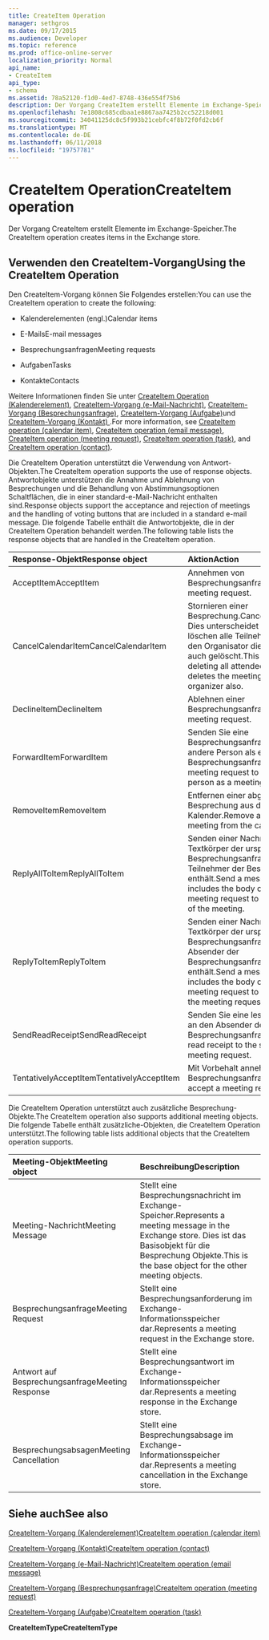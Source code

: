 ```yaml
---
title: CreateItem Operation
manager: sethgros
ms.date: 09/17/2015
ms.audience: Developer
ms.topic: reference
ms.prod: office-online-server
localization_priority: Normal
api_name:
- CreateItem
api_type:
- schema
ms.assetid: 78a52120-f1d0-4ed7-8748-436e554f75b6
description: Der Vorgang CreateItem erstellt Elemente im Exchange-Speicher.
ms.openlocfilehash: 7e1808c685cdbaa1e8867aa7425b2cc52218d001
ms.sourcegitcommit: 34041125dc8c5f993b21cebfc4f8b72f0fd2cb6f
ms.translationtype: MT
ms.contentlocale: de-DE
ms.lasthandoff: 06/11/2018
ms.locfileid: "19757781"
---
```

# <a name="createitem-operation"></a><span data-ttu-id="306c0-103">CreateItem Operation</span><span class="sxs-lookup"><span data-stu-id="306c0-103">CreateItem operation</span></span>

<span data-ttu-id="306c0-104">Der Vorgang CreateItem erstellt Elemente im Exchange-Speicher.</span><span class="sxs-lookup"><span data-stu-id="306c0-104">The CreateItem operation creates items in the Exchange store.</span></span>
  
## <a name="using-the-createitem-operation"></a><span data-ttu-id="306c0-105">Verwenden den CreateItem-Vorgang</span><span class="sxs-lookup"><span data-stu-id="306c0-105">Using the CreateItem Operation</span></span>

<span data-ttu-id="306c0-106">Den CreateItem-Vorgang können Sie Folgendes erstellen:</span><span class="sxs-lookup"><span data-stu-id="306c0-106">You can use the CreateItem operation to create the following:</span></span>
  
- <span data-ttu-id="306c0-107">Kalenderelementen (engl.)</span><span class="sxs-lookup"><span data-stu-id="306c0-107">Calendar items</span></span>
    
- <span data-ttu-id="306c0-108">E-Mails</span><span class="sxs-lookup"><span data-stu-id="306c0-108">E-mail messages</span></span>
    
- <span data-ttu-id="306c0-109">Besprechungsanfragen</span><span class="sxs-lookup"><span data-stu-id="306c0-109">Meeting requests</span></span>
    
- <span data-ttu-id="306c0-110">Aufgaben</span><span class="sxs-lookup"><span data-stu-id="306c0-110">Tasks</span></span>
    
- <span data-ttu-id="306c0-111">Kontakte</span><span class="sxs-lookup"><span data-stu-id="306c0-111">Contacts</span></span>
    
<span data-ttu-id="306c0-112">Weitere Informationen finden Sie unter [CreateItem Operation (Kalenderelement)](createitem-operation-calendar-item.md), [CreateItem-Vorgang (e-Mail-Nachricht)](createitem-operation-email-message.md), [CreateItem-Vorgang (Besprechungsanfrage)](createitem-operation-meeting-request.md), [CreateItem-Vorgang (Aufgabe)](createitem-operation-task.md)und [CreateItem-Vorgang (Kontakt) ](createitem-operation-contact.md).</span><span class="sxs-lookup"><span data-stu-id="306c0-112">For more information, see [CreateItem operation (calendar item)](createitem-operation-calendar-item.md), [CreateItem operation (email message)](createitem-operation-email-message.md), [CreateItem operation (meeting request)](createitem-operation-meeting-request.md), [CreateItem operation (task)](createitem-operation-task.md), and [CreateItem operation (contact)](createitem-operation-contact.md).</span></span>
  
<span data-ttu-id="306c0-113">Die CreateItem Operation unterstützt die Verwendung von Antwort-Objekten.</span><span class="sxs-lookup"><span data-stu-id="306c0-113">The CreateItem operation supports the use of response objects.</span></span> <span data-ttu-id="306c0-114">Antwortobjekte unterstützen die Annahme und Ablehnung von Besprechungen und die Behandlung von Abstimmungsoptionen Schaltflächen, die in einer standard-e-Mail-Nachricht enthalten sind.</span><span class="sxs-lookup"><span data-stu-id="306c0-114">Response objects support the acceptance and rejection of meetings and the handling of voting buttons that are included in a standard e-mail message.</span></span> <span data-ttu-id="306c0-115">Die folgende Tabelle enthält die Antwortobjekte, die in der CreateItem Operation behandelt werden.</span><span class="sxs-lookup"><span data-stu-id="306c0-115">The following table lists the response objects that are handled in the CreateItem operation.</span></span>
  
|<span data-ttu-id="306c0-116">**Response-Objekt**</span><span class="sxs-lookup"><span data-stu-id="306c0-116">**Response object**</span></span>|<span data-ttu-id="306c0-117">**Aktion**</span><span class="sxs-lookup"><span data-stu-id="306c0-117">**Action**</span></span>|
|:-----|:-----|
|<span data-ttu-id="306c0-118">AcceptItem</span><span class="sxs-lookup"><span data-stu-id="306c0-118">AcceptItem</span></span>  <br/> |<span data-ttu-id="306c0-119">Annehmen von Besprechungsanfragen.</span><span class="sxs-lookup"><span data-stu-id="306c0-119">Accept a meeting request.</span></span>  <br/> |
|<span data-ttu-id="306c0-120">CancelCalendarItem</span><span class="sxs-lookup"><span data-stu-id="306c0-120">CancelCalendarItem</span></span>  <br/> |<span data-ttu-id="306c0-121">Stornieren einer Besprechung.</span><span class="sxs-lookup"><span data-stu-id="306c0-121">Cancel a meeting.</span></span> <span data-ttu-id="306c0-122">Dies unterscheidet sich von löschen alle Teilnehmer, da es für den Organisator die Besprechung auch gelöscht.</span><span class="sxs-lookup"><span data-stu-id="306c0-122">This differs from deleting all attendees because it deletes the meeting for the organizer also.</span></span>  <br/> |
|<span data-ttu-id="306c0-123">DeclineItem</span><span class="sxs-lookup"><span data-stu-id="306c0-123">DeclineItem</span></span>  <br/> |<span data-ttu-id="306c0-124">Ablehnen einer Besprechungsanfrage.</span><span class="sxs-lookup"><span data-stu-id="306c0-124">Decline a meeting request.</span></span>  <br/> |
|<span data-ttu-id="306c0-125">ForwardItem</span><span class="sxs-lookup"><span data-stu-id="306c0-125">ForwardItem</span></span>  <br/> |<span data-ttu-id="306c0-126">Senden Sie eine Besprechungsanfrage an eine andere Person als eine Besprechungsanfrage.</span><span class="sxs-lookup"><span data-stu-id="306c0-126">Send a meeting request to another person as a meeting request.</span></span>  <br/> |
|<span data-ttu-id="306c0-127">RemoveItem</span><span class="sxs-lookup"><span data-stu-id="306c0-127">RemoveItem</span></span>  <br/> |<span data-ttu-id="306c0-128">Entfernen einer abgebrochenen Besprechung aus dem Kalender.</span><span class="sxs-lookup"><span data-stu-id="306c0-128">Remove a canceled meeting from the calendar.</span></span>  <br/> |
|<span data-ttu-id="306c0-129">ReplyAllToItem</span><span class="sxs-lookup"><span data-stu-id="306c0-129">ReplyAllToItem</span></span>  <br/> |<span data-ttu-id="306c0-130">Senden einer Nachricht, die den Textkörper der ursprünglichen Besprechungsanfrage an alle Teilnehmer der Besprechung enthält.</span><span class="sxs-lookup"><span data-stu-id="306c0-130">Send a message that includes the body of the original meeting request to all attendees of the meeting.</span></span>  <br/> |
|<span data-ttu-id="306c0-131">ReplyToItem</span><span class="sxs-lookup"><span data-stu-id="306c0-131">ReplyToItem</span></span>  <br/> |<span data-ttu-id="306c0-132">Senden einer Nachricht, die den Textkörper der ursprünglichen Besprechungsanfrage an den Absender der Besprechungsanfrage enthält.</span><span class="sxs-lookup"><span data-stu-id="306c0-132">Send a message that includes the body of the original meeting request to the sender of the meeting request.</span></span>  <br/> |
|<span data-ttu-id="306c0-133">SendReadReceipt</span><span class="sxs-lookup"><span data-stu-id="306c0-133">SendReadReceipt</span></span>  <br/> |<span data-ttu-id="306c0-134">Senden Sie eine lesebestätigung an den Absender der Besprechungsanfrage.</span><span class="sxs-lookup"><span data-stu-id="306c0-134">Send a read receipt to the sender of the meeting request.</span></span>  <br/> |
|<span data-ttu-id="306c0-135">TentativelyAcceptItem</span><span class="sxs-lookup"><span data-stu-id="306c0-135">TentativelyAcceptItem</span></span>  <br/> |<span data-ttu-id="306c0-136">Mit Vorbehalt annehmen einer Besprechungsanfrage.</span><span class="sxs-lookup"><span data-stu-id="306c0-136">Tentatively accept a meeting request.</span></span>  <br/> |
   
<span data-ttu-id="306c0-137">Die CreateItem Operation unterstützt auch zusätzliche Besprechung-Objekte.</span><span class="sxs-lookup"><span data-stu-id="306c0-137">The CreateItem operation also supports additional meeting objects.</span></span> <span data-ttu-id="306c0-138">Die folgende Tabelle enthält zusätzliche-Objekten, die CreateItem Operation unterstützt.</span><span class="sxs-lookup"><span data-stu-id="306c0-138">The following table lists additional objects that the CreateItem operation supports.</span></span>
  
|<span data-ttu-id="306c0-139">**Meeting-Objekt**</span><span class="sxs-lookup"><span data-stu-id="306c0-139">**Meeting object**</span></span>|<span data-ttu-id="306c0-140">**Beschreibung**</span><span class="sxs-lookup"><span data-stu-id="306c0-140">**Description**</span></span>|
|:-----|:-----|
|<span data-ttu-id="306c0-141">Meeting-Nachricht</span><span class="sxs-lookup"><span data-stu-id="306c0-141">Meeting Message</span></span>  <br/> |<span data-ttu-id="306c0-142">Stellt eine Besprechungsnachricht im Exchange-Speicher.</span><span class="sxs-lookup"><span data-stu-id="306c0-142">Represents a meeting message in the Exchange store.</span></span> <span data-ttu-id="306c0-143">Dies ist das Basisobjekt für die Besprechung Objekte.</span><span class="sxs-lookup"><span data-stu-id="306c0-143">This is the base object for the other meeting objects.</span></span>  <br/> |
|<span data-ttu-id="306c0-144">Besprechungsanfrage</span><span class="sxs-lookup"><span data-stu-id="306c0-144">Meeting Request</span></span>  <br/> |<span data-ttu-id="306c0-145">Stellt eine Besprechungsanforderung im Exchange-Informationsspeicher dar.</span><span class="sxs-lookup"><span data-stu-id="306c0-145">Represents a meeting request in the Exchange store.</span></span>  <br/> |
|<span data-ttu-id="306c0-146">Antwort auf Besprechungsanfrage</span><span class="sxs-lookup"><span data-stu-id="306c0-146">Meeting Response</span></span>  <br/> |<span data-ttu-id="306c0-147">Stellt eine Besprechungsantwort im Exchange-Informationsspeicher dar.</span><span class="sxs-lookup"><span data-stu-id="306c0-147">Represents a meeting response in the Exchange store.</span></span>  <br/> |
|<span data-ttu-id="306c0-148">Besprechungsabsagen</span><span class="sxs-lookup"><span data-stu-id="306c0-148">Meeting Cancellation</span></span>  <br/> |<span data-ttu-id="306c0-149">Stellt eine Besprechungsabsage im Exchange-Informationsspeicher dar.</span><span class="sxs-lookup"><span data-stu-id="306c0-149">Represents a meeting cancellation in the Exchange store.</span></span>  <br/> |
   
## <a name="see-also"></a><span data-ttu-id="306c0-150">Siehe auch</span><span class="sxs-lookup"><span data-stu-id="306c0-150">See also</span></span>



[<span data-ttu-id="306c0-151">CreateItem-Vorgang (Kalenderelement)</span><span class="sxs-lookup"><span data-stu-id="306c0-151">CreateItem operation (calendar item)</span></span>](createitem-operation-calendar-item.md)
  
[<span data-ttu-id="306c0-152">CreateItem-Vorgang (Kontakt)</span><span class="sxs-lookup"><span data-stu-id="306c0-152">CreateItem operation (contact)</span></span>](createitem-operation-contact.md)
  
[<span data-ttu-id="306c0-153">CreateItem-Vorgang (e-Mail-Nachricht)</span><span class="sxs-lookup"><span data-stu-id="306c0-153">CreateItem operation (email message)</span></span>](createitem-operation-email-message.md)
  
[<span data-ttu-id="306c0-154">CreateItem-Vorgang (Besprechungsanfrage)</span><span class="sxs-lookup"><span data-stu-id="306c0-154">CreateItem operation (meeting request)</span></span>](createitem-operation-meeting-request.md)
  
[<span data-ttu-id="306c0-155">CreateItem-Vorgang (Aufgabe)</span><span class="sxs-lookup"><span data-stu-id="306c0-155">CreateItem operation (task)</span></span>](createitem-operation-task.md)
  
 <span data-ttu-id="306c0-156">**CreateItemType**</span><span class="sxs-lookup"><span data-stu-id="306c0-156">**CreateItemType**</span></span>


